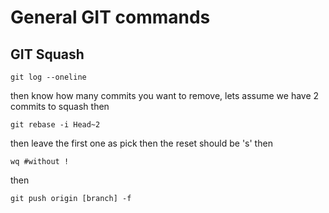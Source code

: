 # General GIT commands
## GIT Squash
```
git log --oneline 
```
then know how many commits you want to remove, lets assume we have 2 commits to squash then
```
git rebase -i Head~2
```
then leave the first one as pick then the reset should be 's' then
```
wq #without !
```
then
```
git push origin [branch] -f
```
